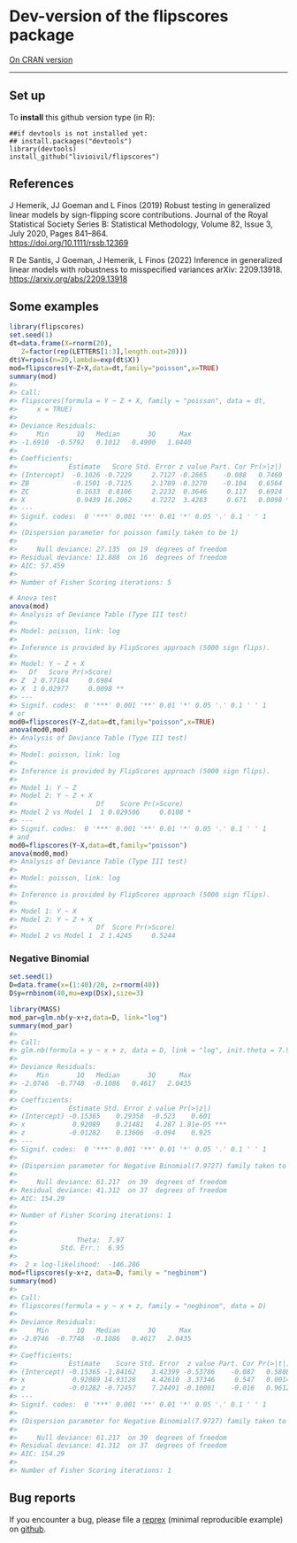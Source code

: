 <!-- README.md is generated from README.Rmd. Please edit that file -->

# Dev-version of the flipscores package

[On CRAN
version](http://cran.r-project.org/web/packages/flipscores/index.html)

------------------------------------------------------------------------

## Set up

To **install** this github version type (in R):

    ##if devtools is not installed yet: 
    ## install.packages("devtools") 
    library(devtools)
    install_github("livioivil/flipscores")

## References

J Hemerik, JJ Goeman and L Finos (2019) Robust testing in generalized
linear models by sign-flipping score contributions. Journal of the Royal
Statistical Society Series B: Statistical Methodology, Volume 82, Issue
3, July 2020, Pages 841–864.  
<https://doi.org/10.1111/rssb.12369>

R De Santis, J Goeman, J Hemerik, L Finos (2022) Inference in
generalized linear models with robustness to misspecified variances
arXiv: 2209.13918.  
<https://arxiv.org/abs/2209.13918>

## Some examples

``` r
library(flipscores)
set.seed(1)
dt=data.frame(X=rnorm(20),
   Z=factor(rep(LETTERS[1:3],length.out=20)))
dt$Y=rpois(n=20,lambda=exp(dt$X))
mod=flipscores(Y~Z+X,data=dt,family="poisson",x=TRUE)
summary(mod)
#> 
#> Call:
#> flipscores(formula = Y ~ Z + X, family = "poisson", data = dt, 
#>     x = TRUE)
#> 
#> Deviance Residuals: 
#>     Min       1Q   Median       3Q      Max  
#> -1.6910  -0.5792   0.1012   0.4900   1.0440  
#> 
#> Coefficients:
#>             Estimate   Score Std. Error z value Part. Cor Pr(>|z|)   
#> (Intercept)  -0.1026 -0.7229     2.7127 -0.2665    -0.088   0.7460   
#> ZB           -0.1501 -0.7125     2.1789 -0.3270    -0.104   0.6564   
#> ZC            0.1633  0.8106     2.2232  0.3646     0.117   0.6924   
#> X             0.9439 16.2062     4.7272  3.4283     0.671   0.0098 **
#> ---
#> Signif. codes:  0 '***' 0.001 '**' 0.01 '*' 0.05 '.' 0.1 ' ' 1
#> 
#> (Dispersion parameter for poisson family taken to be 1)
#> 
#>     Null deviance: 27.135  on 19  degrees of freedom
#> Residual deviance: 12.888  on 16  degrees of freedom
#> AIC: 57.459
#> 
#> Number of Fisher Scoring iterations: 5

# Anova test
anova(mod)
#> Analysis of Deviance Table (Type III test)
#> 
#> Model: poisson, link: log
#> 
#> Inference is provided by FlipScores approach (5000 sign flips).
#> 
#> Model: Y ~ Z + X
#>   Df   Score Pr(>Score)   
#> Z  2 0.77184     0.6984   
#> X  1 0.02977     0.0098 **
#> ---
#> Signif. codes:  0 '***' 0.001 '**' 0.01 '*' 0.05 '.' 0.1 ' ' 1
# or
mod0=flipscores(Y~Z,data=dt,family="poisson",x=TRUE)
anova(mod0,mod)
#> Analysis of Deviance Table (Type III test)
#> 
#> Model: poisson, link: log
#> 
#> Inference is provided by FlipScores approach (5000 sign flips).
#> 
#> Model 1: Y ~ Z
#> Model 2: Y ~ Z + X
#>                    Df    Score Pr(>Score)  
#> Model 2 vs Model 1  1 0.029586     0.0108 *
#> ---
#> Signif. codes:  0 '***' 0.001 '**' 0.01 '*' 0.05 '.' 0.1 ' ' 1
# and
mod0=flipscores(Y~X,data=dt,family="poisson")
anova(mod0,mod)
#> Analysis of Deviance Table (Type III test)
#> 
#> Model: poisson, link: log
#> 
#> Inference is provided by FlipScores approach (5000 sign flips).
#> 
#> Model 1: Y ~ X
#> Model 2: Y ~ Z + X
#>                    Df  Score Pr(>Score)
#> Model 2 vs Model 1  2 1.4245     0.5244
```

### Negative Binomial

``` r
set.seed(1)
D=data.frame(x=(1:40)/20, z=rnorm(40))
D$y=rnbinom(40,mu=exp(D$x),size=3)

library(MASS)
mod_par=glm.nb(y~x+z,data=D, link="log")
summary(mod_par)
#> 
#> Call:
#> glm.nb(formula = y ~ x + z, data = D, link = "log", init.theta = 7.972747099)
#> 
#> Deviance Residuals: 
#>     Min       1Q   Median       3Q      Max  
#> -2.0746  -0.7748  -0.1086   0.4617   2.0435  
#> 
#> Coefficients:
#>             Estimate Std. Error z value Pr(>|z|)    
#> (Intercept) -0.15365    0.29358  -0.523    0.601    
#> x            0.92089    0.21481   4.287 1.81e-05 ***
#> z           -0.01282    0.13606  -0.094    0.925    
#> ---
#> Signif. codes:  0 '***' 0.001 '**' 0.01 '*' 0.05 '.' 0.1 ' ' 1
#> 
#> (Dispersion parameter for Negative Binomial(7.9727) family taken to be 1)
#> 
#>     Null deviance: 61.217  on 39  degrees of freedom
#> Residual deviance: 41.312  on 37  degrees of freedom
#> AIC: 154.29
#> 
#> Number of Fisher Scoring iterations: 1
#> 
#> 
#>               Theta:  7.97 
#>           Std. Err.:  6.95 
#> 
#>  2 x log-likelihood:  -146.286
mod=flipscores(y~x+z, data=D, family = "negbinom") 
summary(mod)
#> 
#> Call:
#> flipscores(formula = y ~ x + z, family = "negbinom", data = D)
#> 
#> Deviance Residuals: 
#>     Min       1Q   Median       3Q      Max  
#> -2.0746  -0.7748  -0.1086   0.4617   2.0435  
#> 
#> Coefficients:
#>             Estimate    Score Std. Error  z value Part. Cor Pr(>|t|)   
#> (Intercept) -0.15365 -1.84162    3.42399 -0.53786    -0.087   0.5808   
#> x            0.92089 14.93128    4.42610  3.37346     0.547   0.0014 **
#> z           -0.01282 -0.72457    7.24491 -0.10001    -0.016   0.9612   
#> ---
#> Signif. codes:  0 '***' 0.001 '**' 0.01 '*' 0.05 '.' 0.1 ' ' 1
#> 
#> (Dispersion parameter for Negative Binomial(7.9727) family taken to be 0.9960228)
#> 
#>     Null deviance: 61.217  on 39  degrees of freedom
#> Residual deviance: 41.312  on 37  degrees of freedom
#> AIC: 154.29
#> 
#> Number of Fisher Scoring iterations: 1
```

## Bug reports

If you encounter a bug, please file a
[reprex](https://github.com/tidyverse/reprex) (minimal reproducible
example) on [github](https://github.com/livioivil/flipscores/issues).
